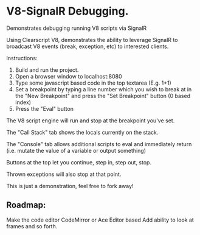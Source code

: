 V8-SignalR Debugging.
==================

Demonstrates debugging running V8 scripts via SignalR


Using Clearscript V8, demonstrates the ability to leverage SignalR to broadcast V8 events (break, exception, etc) to interested clients.


Instructions:

1) Build and run the project.
2) Open a browser window to localhost:8080
3) Type some javascript based code in the top textarea (E.g. 1+1)
4) Set a breakpoint by typing a line number which you wish to break at in the "New Breakpoint" and press the "Set Breakpoint" button (0 based index)
5) Press the "Eval" button


The V8 script engine will run and stop at the breakpoint you've set.

The "Call Stack" tab shows the locals currently on the stack.

The "Console" tab allows additional scripts to eval and immediately return (i.e. mutate the value of a variable or output something)

Buttons at the top let you continue, step in, step out, stop.


Thrown exceptions will also stop at that point.


This is just a demonstration, feel free to fork away!



Roadmap:
-------

Make the code editor CodeMirror or Ace Editor based
Add ability to look at frames and so forth.
